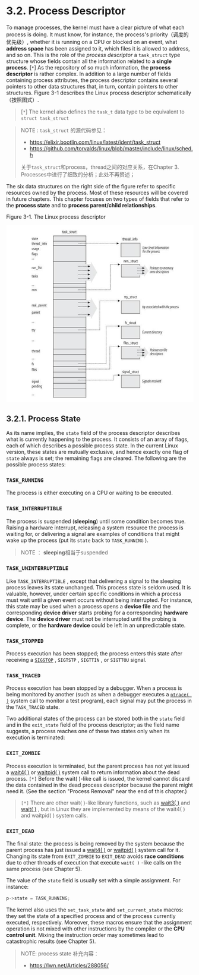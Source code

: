# 3.2. Process Descriptor

To manage processes, the kernel must have a clear picture of what each process is doing. It must
know, for instance, the process's priority（调度的优先级）, whether it is running on a CPU or blocked on an event, what **address space** has been assigned to it, which files it is allowed to address, and so on. This is
the role of the *process descriptor* a  `task_struct` type structure whose fields contain all the
information related to **a single process**. [`*`] As the repository of so much information, the **process
descriptor** is rather complex. In addition to a large number of fields containing process attributes,
the process descriptor contains several pointers to other data structures that, in turn, contain
pointers to other structures. Figure 3-1 describes the Linux process descriptor schematically（按照图式）.

> [`*`] The kernel also defines the  `task_t` data type to be equivalent to  `struct task_struct` 

> NOTE :  `task_struct` 的源代码参见：
>
> - https://elixir.bootlin.com/linux/latest/ident/task_struct
> - https://github.com/torvalds/linux/blob/master/include/linux/sched.h
> 
> 关于`task_struct`和process，thread之间的对应关系，在Chapter 3. Processes中进行了细致的分析；此处不再赘述；

The six data structures on the right side of the figure refer to specific resources owned by the
process. Most of these resources will be covered in future chapters. This chapter focuses on two
types of fields that refer to the **process state** and to **process parent/child relationships**.

Figure 3-1. The Linux process descriptor

![](./Figure3-1-The-Linux-process-descriptor.jpg)





## 3.2.1. Process State

As its name implies, the  `state` field of the process descriptor describes what is currently happening
to the process. It consists of an array of flags, each of which describes a possible process state. In
the current Linux version, these states are mutually exclusive, and hence exactly one flag of  `state`
always is set; the remaining flags are cleared. The following are the possible process states:

### `TASK_RUNNING`

The process is either executing on a CPU or waiting to be executed.

### `TASK_INTERRUPTIBLE`

The process is suspended (**sleeping**) until some condition becomes true. Raising a hardware interrupt, releasing a system resource the process is waiting for, or delivering a signal are examples of conditions that might wake up the process (put its `state` back to  `TASK_RUNNING` ).

> NOTE ： **sleeping**相当于suspended

### `TASK_UNINTERRUPTIBLE`

Like  `TASK_INTERRUPTIBLE` , except that delivering a signal to the sleeping process leaves its state unchanged. This process state is seldom used. It is valuable, however, under certain specific conditions in which a process must wait until a given event occurs without being interrupted. For instance, this state may be used when a process opens a **device file** and the corresponding **device driver** starts probing for a corresponding **hardware device**. The **device driver** must not be interrupted until the probing is complete, or the **hardware device** could be left in an unpredictable state.

### `TASK_STOPPED`

Process execution has been stopped; the process enters this state after receiving a  [`SIGSTOP`](http://man7.org/linux/man-pages/man7/signal.7.html) , `SIGTSTP` ,  `SIGTTIN` , or  `SIGTTOU` signal.

### `TASK_TRACED`

Process execution has been stopped by a debugger. When a process is being monitored by another (such as when a debugger executes a  [`ptrace( )`](http://man7.org/linux/man-pages/man2/ptrace.2.html) system call to monitor a test program), each signal may put the process in the  `TASK_TRACED` state.



Two additional states of the process can be stored both in the  `state` field and in the  `exit_state` field
of the process descriptor; as the field name suggests, a process reaches one of these two states only
when its execution is terminated:

### `EXIT_ZOMBIE`

Process execution is terminated, but the parent process has not yet issued a  [wait4( )](http://man7.org/linux/man-pages/man2/wait4.2.html) or [waitpid( )](http://man7.org/linux/man-pages/man2/waitpid.2.html) system call to return information about the dead process. `[*]` Before the  wait( )-like call is issued, the kernel cannot discard the data contained in the dead process descriptor because the parent might need it. (See the section "Process Removal" near the end of this chapter.)

> `[*]` There are other  wait( )-like library functions, such as  [wait3( )](http://man7.org/linux/man-pages/man2/wait4.2.html) and  [wait( )](http://man7.org/linux/man-pages/man2/waitpid.2.html) , but in Linux they are
> implemented by means of the  wait4( ) and  waitpid( ) system calls.

### `EXIT_DEAD`

The final state: the process is being removed by the system because the parent process has just issued a  [wait4( )](http://man7.org/linux/man-pages/man2/wait4.2.html)  or [waitpid( )](http://man7.org/linux/man-pages/man2/waitpid.2.html)  system call for it. Changing its state from  `EXIT_ZOMBIE` to `EXIT_DEAD` avoids **race conditions** due to other threads of execution that execute  `wait( )` -like calls on the same process (see Chapter 5).

The value of the  `state` field is usually set with a simple assignment. For instance:

```c
p->state = TASK_RUNNING;
```



The kernel also uses the  `set_task_state` and  `set_current_state` macros: they set the state of a
specified process and of the process currently executed, respectively. Moreover, these macros
ensure that the assignment operation is not mixed with other instructions by the compiler or the
**CPU control unit**. Mixing the instruction order may sometimes lead to catastrophic results (see
Chapter 5).

> NOTE: process state 补充内容：
>
> - https://lwn.net/Articles/288056/

